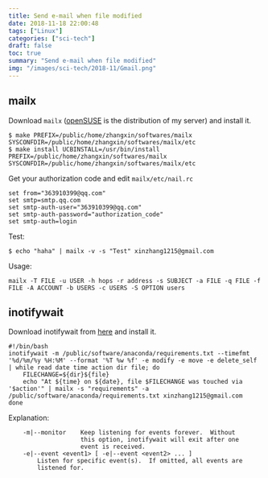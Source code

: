```yaml
---
title: Send e-mail when file modified
date: 2018-11-18 22:00:48
tags: ["Linux"]
categories: ["sci-tech"]
draft: false
toc: true
summary: "Send e-mail when file modified"
img: "/images/sci-tech/2018-11/Gmail.png"
---
```


## mailx

Download `mailx`  ([openSUSE](https://software.opensuse.org/package/mailx) is the distribution of my server) and install it.

```
$ make PREFIX=/public/home/zhangxin/softwares/mailx SYSCONFDIR=/public/home/zhangxin/softwares/mailx/etc
$ make install UCBINSTALL=/usr/bin/install PREFIX=/public/home/zhangxin/softwares/mailx SYSCONFDIR=/public/home/zhangxin/softwares/mailx/etc
```

Get your authorization code and edit `mailx/etc/nail.rc`

```
set from="363910399@qq.com"
set smtp=smtp.qq.com
set smtp-auth-user="363910399@qq.com"
set smtp-auth-password="authorization_code"
set smtp-auth=login
```

<!--more-->

Test:

```
$ echo "haha" | mailx -v -s "Test" xinzhang1215@gmail.com
```

Usage:

```
mailx -T FILE -u USER -h hops -r address -s SUBJECT -a FILE -q FILE -f FILE -A ACCOUNT -b USERS -c USERS -S OPTION users
```

## inotifywait

Download inotifywait from [here](https://github.com/rvoicilas/inotify-tools/wiki#info) and install it.

```
#!/bin/bash
inotifywait -m /public/software/anaconda/requirements.txt --timefmt '%d/%m/%y %H:%M' --format '%T %w %f' -e modify -e move -e delete_self | while read date time action dir file; do
    FILECHANGE=${dir}${file}
    echo "At ${time} on ${date}, file $FILECHANGE was touched via '$action'" | mailx -s "requirements" -a /public/software/anaconda/requirements.txt xinzhang1215@gmail.com
done
```

Explanation:

```
	-m|--monitor  	Keep listening for events forever.  Without
	              	this option, inotifywait will exit after one
	              	event is received.
	-e|--event <event1> [ -e|--event <event2> ... ]
		Listen for specific event(s).  If omitted, all events are 
		listened for.
```
